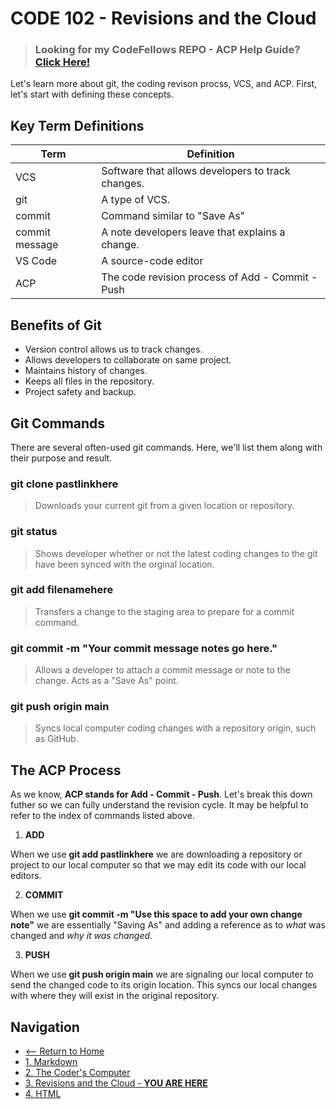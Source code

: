 # CODE 102 - Revisions and the Cloud

> ### **Looking for my CodeFellows REPO - ACP Help Guide? [Click Here!](repoacp.md)**


Let's learn more about git, the coding revison procss, VCS, and ACP. First, let's start with defining these concepts.


## Key Term Definitions

Term | Definition
------------ | ------------
VCS | Software that allows developers to track changes.
git | A type of VCS.
commit | Command similar to "Save As"
commit message | A note developers leave that explains a change.
VS Code | A source-code editor
ACP | The code revision process of Add - Commit - Push

## Benefits of Git

- Version control allows us to track changes.
- Allows developers to collaborate on same project.
- Maintains history of changes.
- Keeps all files in the repository.
- Project safety and backup.


## Git Commands

There are several often-used git commands. Here, we'll list them along with their purpose and result.

### git clone pastlinkhere
> Downloads your current git from a given location or repository.

### git status
>Shows developer whether or not the latest coding changes to the git have been synced with the orginal location.

### git add filenamehere
> Transfers a change to the staging area to prepare for a commit command.

### git commit -m "Your commit message notes go here."
> Allows a developer to attach a commit message or note to the change. Acts as a "Save As" point.

### git push origin main
> Syncs local computer coding changes with a repository origin, such as GitHub.

## The ACP Process

As we know, **ACP stands for Add - Commit - Push**. Let's break this down futher so we can fully understand the revision cycle. It may be helpful to refer to the index of commands listed above.

1. **ADD**

When we use **git add pastlinkhere** we are downloading a repository or project to our local computer so that we may edit its code with our local editors.

2. **COMMIT**

When we use **git commit -m "Use this space to add your own change note"** we are essentially "Saving As" and adding a reference as to *what* was changed and *why it was changed.*

3. **PUSH**

When we use **git push origin main** we are signaling our local computer to send the changed code to its origin location. This syncs our local changes with where they will exist in the original repository.

## Navigation

- [<-- Return to Home](README.md)
- [1. Markdown](markdown.md)
- [2. The Coder's Computer](thecoderscomputer.md)
- [3. Revisions and the Cloud - **YOU ARE HERE**](revisionsandthecloud.md)
- [4. HTML](HTML.md)

